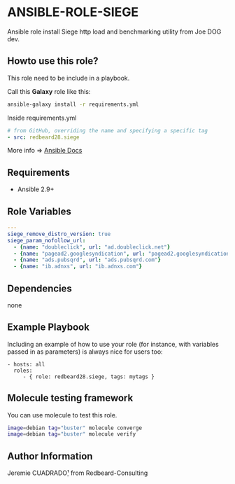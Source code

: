 ANSIBLE-ROLE-SIEGE
==================

Ansible role install Siege http load and benchmarking utility from Joe DOG dev.


## Howto use this role?
This role need to be include in a playbook. 

Call this **Galaxy** role  like this:

````bash
ansible-galaxy install -r requirements.yml 
````

Inside requirements.yml
````yaml
# from GitHub, overriding the name and specifying a specific tag
- src: redbeard28.siege
````

More info => [Ansible Docs](https://docs.ansible.com/ansible-container/roles/access.html)

## Requirements

 * Ansible 2.9+


Role Variables
--------------

```yaml
---
siege_remove_distro_version: true
siege_param_nofollow_url:
  - {name: "doubleclick", url: "ad.doubleclick.net"}
  - {name: "pagead2.googlesyndication", url: "pagead2.googlesyndication.com"}
  - {name: "ads.pubsqrd", url: "ads.pubsqrd.com"}
  - {name: "ib.adnxs", url: "ib.adnxs.com"}
```

Dependencies
------------

none

Example Playbook
----------------

Including an example of how to use your role (for instance, with variables passed in as parameters) is always nice for users too:

    - hosts: all
      roles:
         - { role: redbeard28.siege, tags: mytags }


Molecule testing framework
--------------------------

You can use molecule to test this role.
```bash
image=debian tag="buster" molecule converge 
image=debian tag="buster" molecule verify 
```

Author Information
------------------

Jeremie CUADRADO[¹](mailto:info@redbeard-consulting.fr) from Redbeard-Consulting

